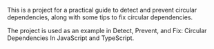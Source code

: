 This is a project for a practical guide to detect and prevent circular dependencies, along with some tips to fix circular dependencies.

The project is used as an example in Detect, Prevent, and Fix: Circular Dependencies In JavaScript and TypeScript.